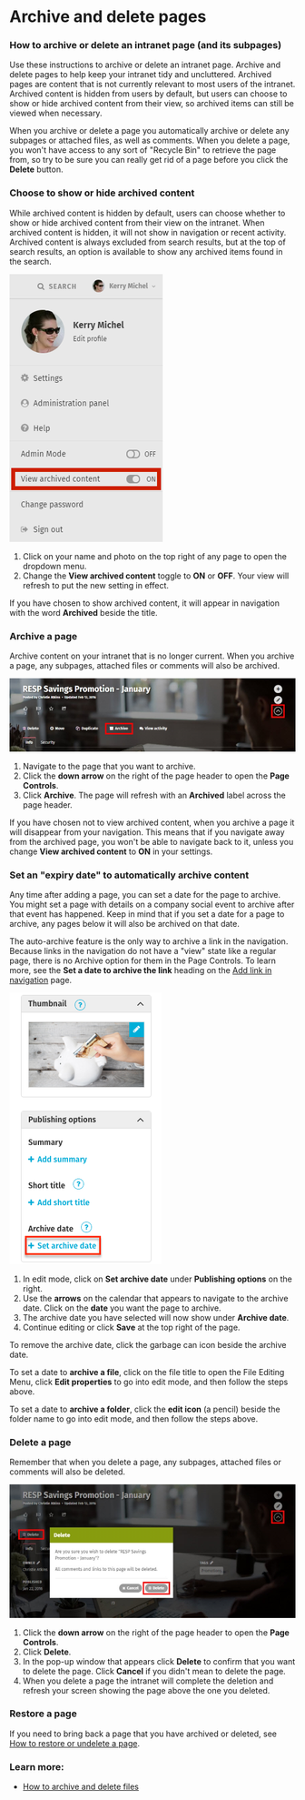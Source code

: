 # Archive and delete pages

### How to archive or delete an intranet page \(and its subpages\)

Use these instructions to archive or delete an intranet page. Archive and delete pages to help keep your intranet tidy and uncluttered. Archived pages are content that is not currently relevant to most users of the intranet. Archived content is hidden from users by default, but users can choose to show or hide archived content from their view, so archived items can still be viewed when necessary.  
  
When you archive or delete a page you automatically archive or delete any subpages or attached files, as well as comments. When you delete a page, you won't have access to any sort of "Recycle Bin" to retrieve the page from, so try to be sure you can really get rid of a page before you click the **Delete** button.

### Choose to show or hide archived content

While archived content is hidden by default, users can choose whether to show or hide archived content from their view on the intranet. When archived content is hidden, it will not show in navigation or recent activity. Archived content is always excluded from search results, but at the top of search results, an option is available to show any archived items found in the search.

![](../../.gitbook/assets/1%20%2846%29.png)



1. Click on your name and photo on the top right of any page to open the dropdown menu.
2. Change the **View archived content** toggle to **ON** or **OFF**. Your view will refresh to put the new setting in effect.

If you have chosen to show archived content, it will appear in navigation with the word **Archived** beside the title.

### Archive a page

Archive content on your intranet that is no longer current. When you archive a page, any subpages, attached files or comments will also be archived. 

![](../../.gitbook/assets/2.jpg)



1. Navigate to the page that you want to archive.
2. Click the **down arrow** on the right of the page header to open the **Page Controls**.
3. Click **Archive**. The page will refresh with an **Archived** label across the page header.

If you have chosen not to view archived content, when you archive a page it will disappear from your navigation. This means that if you navigate away from the archived page, you won't be able to navigate back to it, unless you change **View archived content** to **ON** in your settings.

### Set an "expiry date" to automatically archive content

Any time after adding a page, you can set a date for the page to archive. You might set a page with details on a company social event to archive after that event has happened. Keep in mind that if you set a date for a page to archive, any pages below it will also be archived on that date.  
  
The auto-archive feature is the only way to archive a link in the navigation. Because links in the navigation do not have a "view" state like a regular page, there is no Archive option for them in the Page Controls. To learn more, see the **Set a date to archive the link** heading on the [Add link in navigation](../add-pages-and-sections/add-link-in-navigation.md) page.

![](../../.gitbook/assets/3%20%2825%29.png)



1.  In edit mode, click on **Set archive date** under **Publishing options** on the right.
2. Use the **arrows** on the calendar that appears to navigate to the archive date. Click on the **date** you want the page to archive.
3. The archive date you have selected will now show under **Archive date**.
4. Continue editing or click **Save** at the top right of the page.

To remove the archive date, click the garbage can icon beside the archive date.  
  
To set a date to **archive a file**, click on the file title to open the File Editing Menu, click **Edit properties** to go into edit mode, and then follow the steps above.  
  
To set a date to **archive a folder**, click the **edit icon** \(a pencil\) beside the folder name to go into edit mode, and then follow the steps above.

### Delete a page

Remember that when you delete a page, any subpages, attached files or comments will also be deleted.

![](../../.gitbook/assets/4%20%2841%29.jpg)



1. Click the **down arrow** on the right of the page header to open the **Page Controls**.
2. Click **Delete**.
3. In the pop-up window that appears click **Delete** to confirm that you want to delete the page. Click **Cancel** if you didn't mean to delete the page.
4. When you delete a page the intranet will complete the deletion and refresh your screen showing the page above the one you deleted.

### Restore a page

If you need to bring back a page that you have archived or deleted, see [How to restore or undelete a page](restore-or-undelete-pages.md).

### Learn more:

* [How to archive and delete files](../add-and-edit-files/archive-or-delete-files.md)


